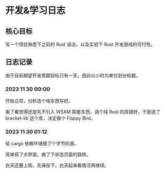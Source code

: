 # 开发&学习日志

## 核心目标

写一个项目熟悉下之前的 Rust 语法，以及实验下 Rust 开发游戏的可行性。

## 日志记录

由于目前期望开发周期目标只有一天，因此以小时为单位划分标题。

### 2023 11 30 00:00

开始立项，分析选个啥东西写好。

看了看觉得还是先不引入 WSAM 那套东西，调个纯 Rust 的库就好。于是选了 bracket-lib 这个库，决定做个 Flappy Bird。

### 2023 11 30 01:12

给 cargo 依赖环境换了个字节的源。

简单搭了点界面，做了下状态页面的跳转。

白天还要上班，先保存下，白天起来看情况再继续。
